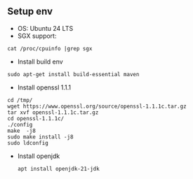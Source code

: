 ## Setup env

- OS: Ubuntu 24 LTS
- SGX support: 
```
cat /proc/cpuinfo |grep sgx
```

- Install build env
```
sudo apt-get install build-essential maven
```


- Install openssl 1.1.1
```
cd /tmp/
wget https://www.openssl.org/source/openssl-1.1.1c.tar.gz
tar xvf openssl-1.1.1c.tar.gz
cd openssl-1.1.1c/
./config 
make  -j8
sudo make install -j8
sudo ldconfig
```

- Install openjdk
  ```
  apt install openjdk-21-jdk
  ```

